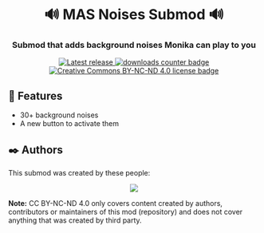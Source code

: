 <h1 align="center">🔊 MAS Noises Submod 🔊</h1>
<h3 align="center">Submod that adds background noises Monika can play to you</h3>

<p align="center">
  <a href="https://github.com/Friends-of-Monika/mas-noises/releases/latest">
    <img alt="Latest release" src="https://img.shields.io/github/v/release/Friends-of-Monika/mas-noises">
  </a>
    <a href="https://github.com/Friends-of-Monika/MAS-noises/releases/latest">
    <img alt="downloads counter badge" src="https://img.shields.io/github/downloads/Friends-of-Monika/MAS-noises/total">
  </a>
  <a href="https://github.com/Friends-of-Monika/mas-noises/blob/main/LICENSE.txt">
    <img alt="Creative Commons BY-NC-ND 4.0 license badge" src="https://img.shields.io/badge/License-CC_BY--NC--ND_4.0-lightgrey.svg">
  </a>
</p>

## 🌟 Features

  * 30+ background noises
  * A new button to activate them


## ✒️ Authors

This submod was created by these people:

<p align="center">
  <a href="https://github.com/Friends-of-Monika/mas-noises/graphs/contributors">
    <img src="https://contrib.rocks/image?repo=Friends-of-Monika/mas-noises&max=6" />
  </a>
</p>

**Note:** CC BY-NC-ND 4.0 only covers content created by authors, contributors or maintainers of this mod (repository) and does not cover
anything that was created by third party.
